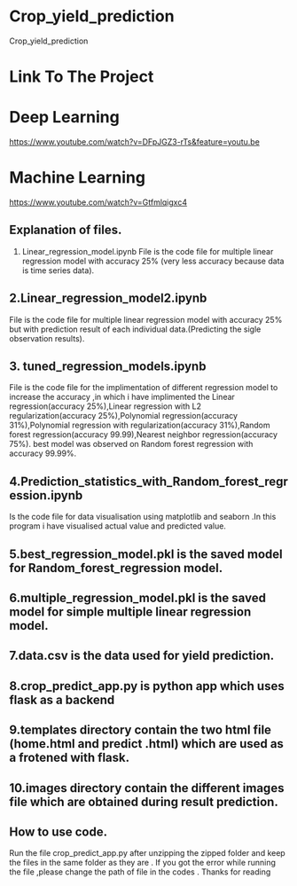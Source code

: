 # Crop_yield_prediction
 Crop_yield_prediction
# Link To The Project
# Deep Learning
 https://www.youtube.com/watch?v=DFpJGZ3-rTs&feature=youtu.be
 
 # Machine Learning
 https://www.youtube.com/watch?v=Gtfmlqigxc4
 
## Explanation of files.
1. Linear_regression_model.ipynb 
File is the code file for multiple linear
regression model with accuracy 25% (very less accuracy because data is
time series data).

## 2.Linear_regression_model2.ipynb 
File is the code file for multiple linear
regression model with accuracy 25% but with prediction result of each
individual data.(Predicting the sigle observation results).


## 3. tuned_regression_models.ipynb 
File is the code file for the
implimentation of different regression model to increase the accuracy ,in
which i have implimented the Linear regression(accuracy 25%),Linear
regression with L2 regularization(accuracy 25%),Polynomial
regression(accuracy 31%),Polynomial regression with
regularization(accuracy 31%),Random forest regression(accuracy
99.99),Nearest neighbor regression(accuracy 75%).
best model was observed on Random forest regression with accuracy
99.99%.


## 4.Prediction_statistics_with_Random_forest_regression.ipynb 
Is the code file for data visualisation using matplotlib and seaborn .In this program i
have visualised actual value and predicted value.

## 5.best_regression_model.pkl is the saved model for Random_forest_regression model.


## 6.multiple_regression_model.pkl is the saved model for simple multiple linear regression model.


## 7.data.csv is the data used for yield prediction.

## 8.crop_predict_app.py is python app which uses flask as a backend

## 9.templates directory contain the two html file (home.html and predict .html) which are used as a frotened with flask.


## 10.images directory contain the different images file which are obtained during result prediction.

## How to use code.

Run the file crop_predict_app.py after unzipping the zipped folder and
keep the files in the same folder as they are .
If you got the error while running the file ,please change the path of file in
the codes .
Thanks for reading

